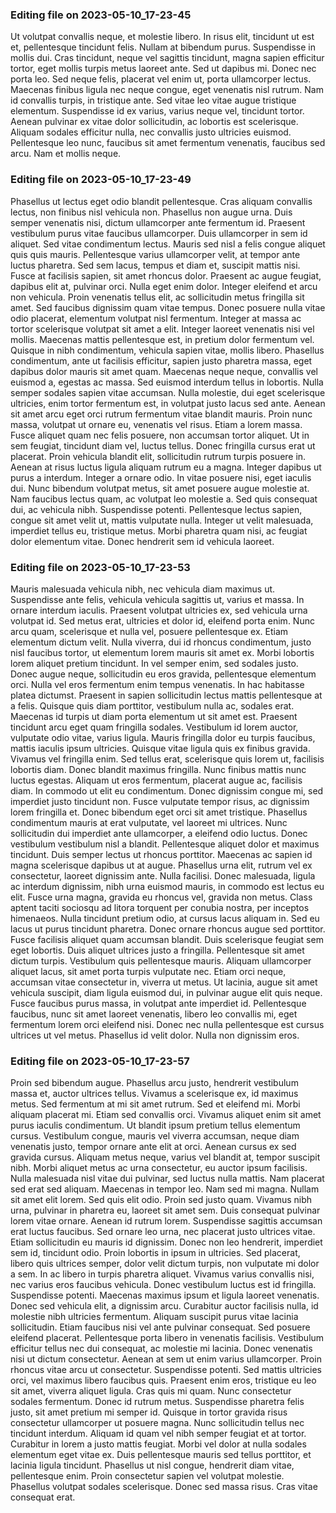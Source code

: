 

### Editing file on 2023-05-10_17-23-45

Ut volutpat convallis neque, et molestie libero. In risus elit, tincidunt ut est et, pellentesque tincidunt felis. Nullam at bibendum purus. Suspendisse in mollis dui. Cras tincidunt, neque vel sagittis tincidunt, magna sapien efficitur tortor, eget mollis turpis metus laoreet ante. Sed ut dapibus mi. Donec nec porta leo. Sed neque felis, placerat vel enim ut, porta ullamcorper lectus. Maecenas finibus ligula nec neque congue, eget venenatis nisl rutrum. Nam id convallis turpis, in tristique ante. Sed vitae leo vitae augue tristique elementum. Suspendisse id ex varius, varius neque vel, tincidunt tortor. Aenean pulvinar ex vitae dolor sollicitudin, ac lobortis est scelerisque. Aliquam sodales efficitur nulla, nec convallis justo ultricies euismod. Pellentesque leo nunc, faucibus sit amet fermentum venenatis, faucibus sed arcu. Nam et mollis neque.




### Editing file on 2023-05-10_17-23-49

Phasellus ut lectus eget odio blandit pellentesque. Cras aliquam convallis lectus, non finibus nisl vehicula non. Phasellus non augue urna. Duis semper venenatis nisi, dictum ullamcorper ante fermentum id. Praesent vestibulum purus vitae faucibus ullamcorper. Duis ullamcorper in sem id aliquet. Sed vitae condimentum lectus. Mauris sed nisl a felis congue aliquet quis quis mauris. Pellentesque varius ullamcorper velit, at tempor ante luctus pharetra. Sed sem lacus, tempus et diam et, suscipit mattis nisi.
Fusce at facilisis sapien, sit amet rhoncus dolor. Praesent ac augue feugiat, dapibus elit at, pulvinar orci. Nulla eget enim dolor. Integer eleifend et arcu non vehicula. Proin venenatis tellus elit, ac sollicitudin metus fringilla sit amet. Sed faucibus dignissim quam vitae tempus. Donec posuere nulla vitae odio placerat, elementum volutpat nisl fermentum. Integer at massa ac tortor scelerisque volutpat sit amet a elit. Integer laoreet venenatis nisi vel mollis. Maecenas mattis pellentesque est, in pretium dolor fermentum vel. Quisque in nibh condimentum, vehicula sapien vitae, mollis libero.
Phasellus condimentum, ante ut facilisis efficitur, sapien justo pharetra massa, eget dapibus dolor mauris sit amet quam. Maecenas neque neque, convallis vel euismod a, egestas ac massa. Sed euismod interdum tellus in lobortis. Nulla semper sodales sapien vitae accumsan. Nulla molestie, dui eget scelerisque ultricies, enim tortor fermentum est, in volutpat justo lacus sed ante. Aenean sit amet arcu eget orci rutrum fermentum vitae blandit mauris. Proin nunc massa, volutpat ut ornare eu, venenatis vel risus. Etiam a lorem massa. Fusce aliquet quam nec felis posuere, non accumsan tortor aliquet. Ut in sem feugiat, tincidunt diam vel, luctus tellus. Donec fringilla cursus erat ut placerat. Proin vehicula blandit elit, sollicitudin rutrum turpis posuere in.
Aenean at risus luctus ligula aliquam rutrum eu a magna. Integer dapibus ut purus a interdum. Integer a ornare odio. In vitae posuere nisi, eget iaculis dui. Nunc bibendum volutpat metus, sit amet posuere augue molestie at. Nam faucibus lectus quam, ac volutpat leo molestie a. Sed quis consequat dui, ac vehicula nibh. Suspendisse potenti. Pellentesque lectus sapien, congue sit amet velit ut, mattis vulputate nulla. Integer ut velit malesuada, imperdiet tellus eu, tristique metus. Morbi pharetra quam nisi, ac feugiat dolor elementum vitae. Donec hendrerit sem id vehicula laoreet.




### Editing file on 2023-05-10_17-23-53

Mauris malesuada vehicula nibh, nec vehicula diam maximus ut. Suspendisse ante felis, vehicula vehicula sagittis ut, varius et massa. In ornare interdum iaculis. Praesent volutpat ultricies ex, sed vehicula urna volutpat id. Sed metus erat, ultricies et dolor id, eleifend porta enim. Nunc arcu quam, scelerisque et nulla vel, posuere pellentesque ex. Etiam elementum dictum velit. Nulla viverra, dui id rhoncus condimentum, justo nisl faucibus tortor, ut elementum lorem mauris sit amet ex. Morbi lobortis lorem aliquet pretium tincidunt. In vel semper enim, sed sodales justo. Donec augue neque, sollicitudin eu eros gravida, pellentesque elementum orci. Nulla vel eros fermentum enim tempus venenatis. In hac habitasse platea dictumst.
Praesent in sapien sollicitudin lectus mattis pellentesque at a felis. Quisque quis diam porttitor, vestibulum nulla ac, sodales erat. Maecenas id turpis ut diam porta elementum ut sit amet est. Praesent tincidunt arcu eget quam fringilla sodales. Vestibulum id lorem auctor, vulputate odio vitae, varius ligula. Mauris fringilla dolor eu turpis faucibus, mattis iaculis ipsum ultricies. Quisque vitae ligula quis ex finibus gravida.
Vivamus vel fringilla enim. Sed tellus erat, scelerisque quis lorem ut, facilisis lobortis diam. Donec blandit maximus fringilla. Nunc finibus mattis nunc luctus egestas. Aliquam ut eros fermentum, placerat augue ac, facilisis diam. In commodo ut elit eu condimentum. Donec dignissim congue mi, sed imperdiet justo tincidunt non. Fusce vulputate tempor risus, ac dignissim lorem fringilla et.
Donec bibendum eget orci sit amet tristique. Phasellus condimentum mauris at erat vulputate, vel laoreet mi ultrices. Nunc sollicitudin dui imperdiet ante ullamcorper, a eleifend odio luctus. Donec vestibulum vestibulum nisl a blandit. Pellentesque aliquet dolor et maximus tincidunt. Duis semper lectus ut rhoncus porttitor. Maecenas ac sapien id magna scelerisque dapibus ut at augue. Phasellus urna elit, rutrum vel ex consectetur, laoreet dignissim ante. Nulla facilisi. Donec malesuada, ligula ac interdum dignissim, nibh urna euismod mauris, in commodo est lectus eu elit. Fusce urna magna, gravida eu rhoncus vel, gravida non metus. Class aptent taciti sociosqu ad litora torquent per conubia nostra, per inceptos himenaeos. Nulla tincidunt pretium odio, at cursus lacus aliquam in.
Sed eu lacus ut purus tincidunt pharetra. Donec ornare rhoncus augue sed porttitor. Fusce facilisis aliquet quam accumsan blandit. Duis scelerisque feugiat sem eget lobortis. Duis aliquet ultrices justo a fringilla. Pellentesque sit amet dictum turpis. Vestibulum quis pellentesque mauris. Aliquam ullamcorper aliquet lacus, sit amet porta turpis vulputate nec. Etiam orci neque, accumsan vitae consectetur in, viverra ut metus. Ut lacinia, augue sit amet vehicula suscipit, diam ligula euismod dui, in pulvinar augue elit quis neque. Fusce faucibus purus massa, in volutpat ante imperdiet id. Pellentesque faucibus, nunc sit amet laoreet venenatis, libero leo convallis mi, eget fermentum lorem orci eleifend nisi. Donec nec nulla pellentesque est cursus ultrices ut vel metus. Phasellus id velit dolor. Nulla non dignissim eros.




### Editing file on 2023-05-10_17-23-57

Proin sed bibendum augue. Phasellus arcu justo, hendrerit vestibulum massa et, auctor ultrices tellus. Vivamus a scelerisque ex, id maximus metus. Sed fermentum at mi sit amet rutrum. Sed et eleifend mi. Morbi aliquam placerat mi. Etiam sed convallis orci. Vivamus aliquet enim sit amet purus iaculis condimentum. Ut blandit ipsum pretium tellus elementum cursus. Vestibulum congue, mauris vel viverra accumsan, neque diam venenatis justo, tempor ornare ante elit at orci. Aenean cursus ex sed gravida cursus. Aliquam metus neque, varius vel blandit at, tempor suscipit nibh. Morbi aliquet metus ac urna consectetur, eu auctor ipsum facilisis. Nulla malesuada nisl vitae dui pulvinar, sed luctus nulla mattis. Nam placerat sed erat sed aliquam.
Maecenas in tempor leo. Nam sed mi magna. Nullam sit amet elit lorem. Sed quis elit odio. Proin sed justo quam. Vivamus nibh urna, pulvinar in pharetra eu, laoreet sit amet sem. Duis consequat pulvinar lorem vitae ornare. Aenean id rutrum lorem. Suspendisse sagittis accumsan erat luctus faucibus. Sed ornare leo urna, nec placerat justo ultrices vitae. Etiam sollicitudin eu mauris id dignissim.
Donec non leo hendrerit, imperdiet sem id, tincidunt odio. Proin lobortis in ipsum in ultricies. Sed placerat, libero quis ultrices semper, dolor velit dictum turpis, non vulputate mi dolor a sem. In ac libero in turpis pharetra aliquet. Vivamus varius convallis nisi, nec varius eros faucibus vehicula. Donec vestibulum luctus est id fringilla. Suspendisse potenti. Maecenas maximus ipsum et ligula laoreet venenatis. Donec sed vehicula elit, a dignissim arcu. Curabitur auctor facilisis nulla, id molestie nibh ultricies fermentum. Aliquam suscipit purus vitae lacinia sollicitudin. Etiam faucibus nisi vel ante pulvinar consequat. Sed posuere eleifend placerat.
Pellentesque porta libero in venenatis facilisis. Vestibulum efficitur tellus nec dui consequat, ac molestie mi lacinia. Donec venenatis nisi ut dictum consectetur. Aenean at sem ut enim varius ullamcorper. Proin rhoncus vitae arcu ut consectetur. Suspendisse potenti. Sed mattis ultricies orci, vel maximus libero faucibus quis. Praesent enim eros, tristique eu leo sit amet, viverra aliquet ligula. Cras quis mi quam. Nunc consectetur sodales fermentum. Donec id rutrum metus. Suspendisse pharetra felis justo, sit amet pretium mi semper id. Quisque in tortor gravida risus consectetur ullamcorper ut posuere magna. Nunc sollicitudin tellus nec tincidunt interdum. Aliquam id quam vel nibh semper feugiat et at tortor.
Curabitur in lorem a justo mattis feugiat. Morbi vel dolor at nulla sodales elementum eget vitae ex. Duis pellentesque mauris sed tellus porttitor, et lacinia ligula tincidunt. Phasellus ut nisl congue, hendrerit diam vitae, pellentesque enim. Proin consectetur sapien vel volutpat molestie. Phasellus volutpat sodales scelerisque. Donec sed massa risus. Cras vitae consequat erat.


